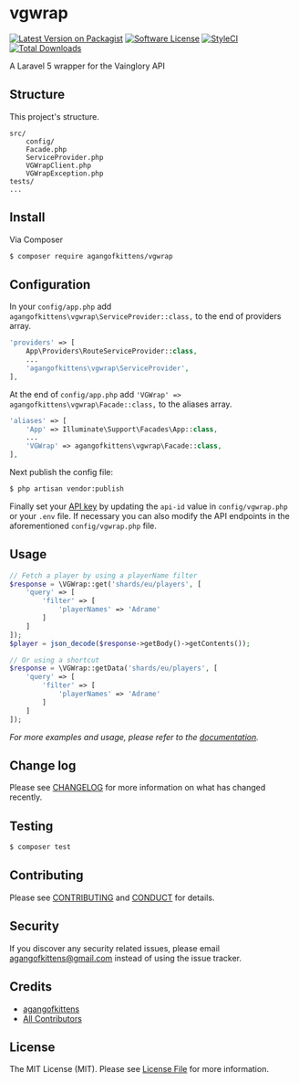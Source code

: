 # vgwrap

[![Latest Version on Packagist][ico-version]][link-packagist]
[![Software License][ico-license]](LICENSE.md)
[![StyleCI][ico-styleci]][link-styleci]
[![Total Downloads][ico-downloads]][link-downloads]

A Laravel 5 wrapper for the Vainglory API

## Structure

This project's structure.

```
src/
    config/
    Facade.php
    ServiceProvider.php
    VGWrapClient.php
    VGWrapException.php
tests/
...
```

## Install

Via Composer

``` bash
$ composer require agangofkittens/vgwrap
```

## Configuration

In your `config/app.php` add `agangofkittens\vgwrap\ServiceProvider::class,` to the end of providers array.
``` php
'providers' => [
    App\Providers\RouteServiceProvider::class,
    ...
    'agangofkittens\vgwrap\ServiceProvider',
],
```
At the end of `config/app.php` add `'VGWrap' => agangofkittens\vgwrap\Facade::class,` to the aliases array.
``` php
'aliases' => [
    'App' => Illuminate\Support\Facades\App::class,
    ...
    'VGWrap' => agangofkittens\vgwrap\Facade::class,
],
```

Next publish the config file:
``` bash
$ php artisan vendor:publish
```

Finally set your [API key](https://developer.vainglorygame.com/) by updating the `api-id` value in `config/vgwrap.php` or your `.env` file.
If necessary you can also modify the API endpoints in the aforementioned `config/vgwrap.php` file.

## Usage

``` php
// Fetch a player by using a playerName filter
$response = \VGWrap::get('shards/eu/players', [
    'query' => [
        'filter' => [
            'playerNames' => 'Adrame'
        ]
    ]
]);
$player = json_decode($response->getBody()->getContents());

// Or using a shortcut
$response = \VGWrap::getData('shards/eu/players', [
    'query' => [
        'filter' => [
            'playerNames' => 'Adrame'
        ]
    ]
]);
```

_For more examples and usage, please refer to the [documentation][link-docs]._

## Change log

Please see [CHANGELOG](CHANGELOG.md) for more information on what has changed recently.

## Testing

``` bash
$ composer test
```

## Contributing

Please see [CONTRIBUTING](CONTRIBUTING.md) and [CONDUCT](CONDUCT.md) for details.

## Security

If you discover any security related issues, please email agangofkittens@gmail.com instead of using the issue tracker.

## Credits

- [agangofkittens][link-author]
- [All Contributors][link-contributors]

## License

The MIT License (MIT). Please see [License File](LICENSE.md) for more information.

[ico-version]: https://img.shields.io/packagist/v/agangofkittens/vgwrap.svg?style=flat-square
[ico-license]: https://img.shields.io/badge/license-MIT-brightgreen.svg?style=flat-square
[ico-downloads]: https://img.shields.io/packagist/dt/agangofkittens/vgwrap.svg?style=flat-square
[ico-styleci]: https://styleci.io/repos/98232070/shield

[link-packagist]: https://packagist.org/packages/agangofkittens/vgwrap
[link-downloads]: https://packagist.org/packages/agangofkittens/vgwrap
[link-author]: https://github.com/agangofkittens
[link-contributors]: ../../contributors
[link-styleci]: https://styleci.io/repos/98232070
[link-docs]: https://vgwrap.emillie.ml

